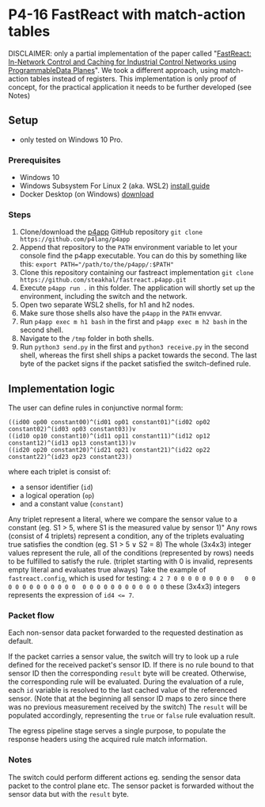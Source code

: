 # P4-16 FastReact with match-action tables

DISCLAIMER: only a partial implementation of the paper called "[FastReact: In-Network Control and Caching for Industrial Control Networks using ProgrammableData Planes](https://arxiv.org/pdf/1808.06799.pdf)".
We took a different approach, using match-action tables instead of registers.
This implementation is only proof of concept, for the practical application it needs to be further developed (see Notes)

## Setup

- only tested on Windows 10 Pro.

### Prerequisites
 - Windows 10
 - Windows Subsystem For Linux 2 (aka. WSL2) [install guide](https://docs.microsoft.com/en-us/windows/wsl/install-win10)
 - Docker Desktop (on Windows) [download](https://www.docker.com/products/docker-desktop)

### Steps

1. Clone/download the [p4app](https://github.com/p4lang/p4app) GitHub repository `git clone https://github.com/p4lang/p4app`
2. Append that repository to the `PATH` environment variable to let your console find the p4app executable. You can do this by something like this: `export PATH="/path/to/the/p4app/:$PATH"`
3. Clone this repository containing our fastreact implementation `git clone https://github.com/steakhal/fastreact.p4app.git`
4. Execute `p4app run .` in this folder. The application will shortly set up the environment, including the switch and the network.
5. Open two separate WSL2 shells, for h1 and h2 nodes.
6. Make sure those shells also have the `p4app` in the `PATH` envvar.
7. Run `p4app exec m h1 bash` in the first and `p4app exec m h2 bash` in the second shell.
8. Navigate to the `/tmp` folder in both shells.
9. Run `python3 send.py` in the first and `python3 receive.py` in the second shell, whereas the first shell ships a packet towards the second. The last byte of the packet signs if the packet satisfied the switch-defined rule.

## Implementation logic

The user can define rules in conjunctive normal form:
```
((id00 op00 constant00)^(id01 op01 constant01)^(id02 op02 constant02)^(id03 op03 constant03))v
((id10 op10 constant10)^(id11 op11 constant11)^(id12 op12 constant12)^(id13 op13 constant13))v
((id20 op20 constant20)^(id21 op21 constant21)^(id22 op22 constant22)^(id23 op23 constant23))
```
where each triplet is consist of:
- a sensor identifier (`id`)
- a logical operation (`op`)
- and a constant value (`constant`)

Any triplet represent a literal, where we compare the sensor value to a constant (eg. S1 > 5, where S1 is the measured value by sensor 1)"
Any rows (consist of 4 triplets) represent a condition, any of the triplets evaluating true satisfies the condtion (eg. S1 > 5 ∨ S2 = 8)
The whole (3x4x3) integer values represent the rule, all of the conditions (represented by rows) needs to be fulfilled to satisfy the rule.
(triplet starting with 0 is invalid, represents empty literal and evaluates true always)
Take the example of `fastreact.config`, which is used for testing: `4 2 7 0 0 0 0 0 0 0 0 0   0 0 0 0 0 0 0 0 0 0 0 0  0 0 0 0 0 0 0 0 0 0 0 0`
these (3x4x3) integers represents the expression of `id4 <= 7`.

### Packet flow

Each non-sensor data packet forwarded to the requested destination as default.

If the packet carries a sensor value, the switch will try to look up a rule defined for the received packet's sensor ID.
If there is no rule bound to that sensor ID then the corresponding `result` byte will be created.
Otherwise, the corresponding rule will be evaluated.
During the evaluation of a rule, each `id` variable is resolved to the last cached value of the referenced sensor. (Note that at the beginning all sensor ID maps to zero since there was no previous measurement received by the switch)
The `result` will be populated accordingly, representing the `true` or `false` rule evaluation result.

The egress pipeline stage serves a single purpose, to populate the response headers using the acquired rule match information.

### Notes

The switch could perform different actions eg. sending the sensor data packet to the control plane etc.
The sensor packet is forwarded without the sensor data but with the `result` byte.
